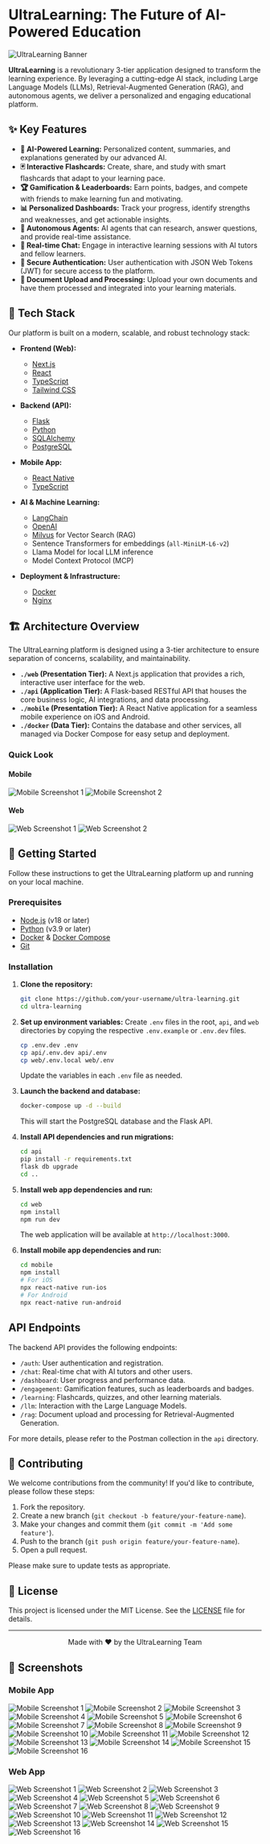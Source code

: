 # UltraLearning: The Future of AI-Powered Education

![UltraLearning Banner](https://placehold.co/1200x300/7e57c2/ffffff?text=UltraLearning)

**UltraLearning** is a revolutionary 3-tier application designed to transform the learning experience. By leveraging a cutting-edge AI stack, including Large Language Models (LLMs), Retrieval-Augmented Generation (RAG), and autonomous agents, we deliver a personalized and engaging educational platform.

## ✨ Key Features

- **🧠 AI-Powered Learning:** Personalized content, summaries, and explanations generated by our advanced AI.
- **🃏 Interactive Flashcards:** Create, share, and study with smart flashcards that adapt to your learning pace.
- **🏆 Gamification & Leaderboards:** Earn points, badges, and compete with friends to make learning fun and motivating.
- **📊 Personalized Dashboards:** Track your progress, identify strengths and weaknesses, and get actionable insights.
- **🤖 Autonomous Agents:** AI agents that can research, answer questions, and provide real-time assistance.
- **💬 Real-time Chat:** Engage in interactive learning sessions with AI tutors and fellow learners.
- **🔐 Secure Authentication:** User authentication with JSON Web Tokens (JWT) for secure access to the platform.
- **📄 Document Upload and Processing:** Upload your own documents and have them processed and integrated into your learning materials.

## 🚀 Tech Stack

Our platform is built on a modern, scalable, and robust technology stack:

- **Frontend (Web):**
  - [Next.js](https://nextjs.org/)
  - [React](https://reactjs.org/)
  - [TypeScript](https://www.typescriptlang.org/)
  - [Tailwind CSS](https://tailwindcss.com/)

- **Backend (API):**
  - [Flask](https://flask.palletsprojects.com/)
  - [Python](https://www.python.org/)
  - [SQLAlchemy](https://www.sqlalchemy.org/)
  - [PostgreSQL](https://www.postgresql.org/)

- **Mobile App:**
  - [React Native](https://reactnative.dev/)
  - [TypeScript](https://www.typescriptlang.org/)

- **AI & Machine Learning:**
  - [LangChain](https://www.langchain.com/)
  - [OpenAI](https://openai.com/)
  - [Milvus](https://milvus.io/) for Vector Search (RAG)
  - Sentence Transformers for embeddings (`all-MiniLM-L6-v2`)
  - Llama Model for local LLM inference
  - Model Context Protocol (MCP)

- **Deployment & Infrastructure:**
  - [Docker](https://www.docker.com/)
  - [Nginx](https://www.nginx.com/)

## 🏗️ Architecture Overview

The UltraLearning platform is designed using a 3-tier architecture to ensure separation of concerns, scalability, and maintainability.

- **`./web` (Presentation Tier):** A Next.js application that provides a rich, interactive user interface for the web.
- **`./api` (Application Tier):** A Flask-based RESTful API that houses the core business logic, AI integrations, and data processing.
- **`./mobile` (Presentation Tier):** A React Native application for a seamless mobile experience on iOS and Android.
- **`./docker` (Data Tier):** Contains the database and other services, all managed via Docker Compose for easy setup and deployment.

### Quick Look

#### Mobile

![Mobile Screenshot 1](mobile/images/1.png)
![Mobile Screenshot 2](mobile/images/2.png)

#### Web

![Web Screenshot 1](web/images/1.png)
![Web Screenshot 2](web/images/2.png)

## 🏁 Getting Started

Follow these instructions to get the UltraLearning platform up and running on your local machine.

### Prerequisites

- [Node.js](https://nodejs.org/) (v18 or later)
- [Python](https://www.python.org/) (v3.9 or later)
- [Docker](https://www.docker.com/get-started) & [Docker Compose](https://docs.docker.com/compose/install/)
- [Git](https://git-scm.com/)

### Installation

1.  **Clone the repository:**
    ```bash
    git clone https://github.com/your-username/ultra-learning.git
    cd ultra-learning
    ```

2.  **Set up environment variables:**
    Create `.env` files in the root, `api`, and `web` directories by copying the respective `.env.example` or `.env.dev` files.
    ```bash
    cp .env.dev .env
    cp api/.env.dev api/.env
    cp web/.env.local web/.env
    ```
    Update the variables in each `.env` file as needed.

3.  **Launch the backend and database:**
    ```bash
    docker-compose up -d --build
    ```
    This will start the PostgreSQL database and the Flask API.

4.  **Install API dependencies and run migrations:**
    ```bash
    cd api
    pip install -r requirements.txt
    flask db upgrade
    cd ..
    ```

5.  **Install web app dependencies and run:**
    ```bash
    cd web
    npm install
    npm run dev
    ```
    The web application will be available at `http://localhost:3000`.

6.  **Install mobile app dependencies and run:**
    ```bash
    cd mobile
    npm install
    # For iOS
    npx react-native run-ios
    # For Android
    npx react-native run-android
    ```

## API Endpoints

The backend API provides the following endpoints:

-   `/auth`: User authentication and registration.
-   `/chat`: Real-time chat with AI tutors and other users.
-   `/dashboard`: User progress and performance data.
-   `/engagement`: Gamification features, such as leaderboards and badges.
-   `/learning`: Flashcards, quizzes, and other learning materials.
-   `/llm`: Interaction with the Large Language Models.
-   `/rag`: Document upload and processing for Retrieval-Augmented Generation.

For more details, please refer to the Postman collection in the `api` directory.

## 🤝 Contributing

We welcome contributions from the community! If you'd like to contribute, please follow these steps:

1.  Fork the repository.
2.  Create a new branch (`git checkout -b feature/your-feature-name`).
3.  Make your changes and commit them (`git commit -m 'Add some feature'`).
4.  Push to the branch (`git push origin feature/your-feature-name`).
5.  Open a pull request.

Please make sure to update tests as appropriate.

## 📜 License

This project is licensed under the MIT License. See the [LICENSE](LICENSE) file for details.

---

<p align="center">
  Made with ❤️ by the UltraLearning Team
</p>

## 📸 Screenshots

### Mobile App

![Mobile Screenshot 1](mobile/images/1.png)
![Mobile Screenshot 2](mobile/images/2.png)
![Mobile Screenshot 3](mobile/images/4.png)
![Mobile Screenshot 4](mobile/images/5.png)
![Mobile Screenshot 5](mobile/images/6.png)
![Mobile Screenshot 6](mobile/images/7.png)
![Mobile Screenshot 7](mobile/images/8.png)
![Mobile Screenshot 8](mobile/images/9.png)
![Mobile Screenshot 9](mobile/images/10.png)
![Mobile Screenshot 10](mobile/images/11.png)
![Mobile Screenshot 11](mobile/images/12.png)
![Mobile Screenshot 12](mobile/images/13.png)
![Mobile Screenshot 13](mobile/images/14.png)
![Mobile Screenshot 14](mobile/images/15.png)
![Mobile Screenshot 15](mobile/images/16.png)
![Mobile Screenshot 16](mobile/images/17.png)

### Web App

![Web Screenshot 1](web/images/1.png)
![Web Screenshot 2](web/images/2.png)
![Web Screenshot 3](web/images/3.png)
![Web Screenshot 4](web/images/4.png)
![Web Screenshot 5](web/images/5.png)
![Web Screenshot 6](web/images/6.png)
![Web Screenshot 7](web/images/7.png)
![Web Screenshot 8](web/images/8.png)
![Web Screenshot 9](web/images/9.png)
![Web Screenshot 10](web/images/10.png)
![Web Screenshot 11](web/images/11.png)
![Web Screenshot 12](web/images/12.png)
![Web Screenshot 13](web/images/13.png)
![Web Screenshot 14](web/images/14.png)
![Web Screenshot 15](web/images/15.png)
![Web Screenshot 16](web/images/16.png)